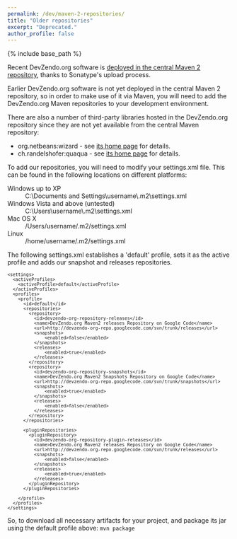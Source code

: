 ```yaml
---
permalink: /dev/maven-2-repositories/
title: "Older repositories"
excerpt: "Deprecated."
author_profile: false
---
```


{% include base_path %}

Recent DevZendo.org software is <a href="http://search.maven.org/#search%7Cga%7C1%7Cg%3A%22org.devzendo%22">deployed in the central Maven 2 repository</a>, thanks to Sonatype's upload process.

Earlier DevZendo.org software is not yet deployed in the central Maven 2 repository, so in order to make use of it via Maven, you will need to add the DevZendo.org Maven repositories to your development environment.

There are also a number of third-party libraries hosted in the DevZendo.org repository since they are not yet available from the central Maven repository:
<ul>
<li>org.netbeans:wizard - see <a href="https://wizard.dev.java.net/">its home page</a> for details.</li>
<li>ch.randelshofer:quaqua - see <a href="http://www.randelshofer.ch/quaqua/">its home page</a> for details.</li>
</ul>

To add our repositories, you will need to modify your settings.xml file. This can be found in the following locations on different platforms:
<dl>
<dt>Windows up to XP</dt>
<dd>C:\Documents and Settings\username\.m2\settings.xml</dd>
<dt>Windows Vista and above (untested)</dt>
<dd>C:\Users\username\.m2\settings.xml</dd>
<dt>Mac OS X</dt>
<dd>/Users/username/.m2/settings.xml</dd>
<dt>Linux</dt>
<dd>/home/username/.m2/settings.xml</dd>
</dl>

The following settings.xml establishes a 'default' profile, sets it as the active profile and adds our snapshot and releases repositories.
<font size="-1">
<pre>
&lt;settings&gt;
  &lt;activeProfiles&gt;
    &lt;activeProfile&gt;default&lt;/activeProfile&gt;
  &lt;/activeProfiles&gt;
  &lt;profiles&gt;
    &lt;profile&gt;
      &lt;id&gt;default&lt;/id&gt;
      &lt;repositories&gt;
        &lt;repository&gt;
          &lt;id&gt;devzendo-org-repository-releases&lt;/id&gt;
          &lt;name&gt;DevZendo.org Maven2 releases Repository on Google Code&lt;/name&gt;
          &lt;url&gt;http://devzendo-org-repo.googlecode.com/svn/trunk/releases&lt;/url&gt;
          &lt;snapshots&gt;
              &lt;enabled&gt;false&lt;/enabled&gt;
          &lt;/snapshots&gt;
          &lt;releases&gt;
              &lt;enabled&gt;true&lt;/enabled&gt;
          &lt;/releases&gt;
        &lt;/repository&gt;
        &lt;repository&gt;
          &lt;id&gt;devzendo-org-repository-snapshots&lt;/id&gt;
          &lt;name&gt;DevZendo.org Maven2 Snapshots Repository on Google Code&lt;/name&gt;
          &lt;url&gt;http://devzendo-org-repo.googlecode.com/svn/trunk/snapshots&lt;/url&gt;
          &lt;snapshots&gt;
              &lt;enabled&gt;true&lt;/enabled&gt;
          &lt;/snapshots&gt;
          &lt;releases&gt;
              &lt;enabled&gt;false&lt;/enabled&gt;
          &lt;/releases&gt;
        &lt;/repository&gt;
      &lt;/repositories&gt;

      &lt;pluginRepositories&gt;
        &lt;pluginRepository&gt;
          &lt;id&gt;devzendo-org-repository-plugin-releases&lt;/id&gt;
          &lt;name&gt;DevZendo.org Maven2 releases Repository on Google Code&lt;/name&gt;
          &lt;url&gt;http://devzendo-org-repo.googlecode.com/svn/trunk/releases&lt;/url&gt;
          &lt;snapshots&gt;
              &lt;enabled&gt;false&lt;/enabled&gt;
          &lt;/snapshots&gt;
          &lt;releases&gt;
              &lt;enabled&gt;true&lt;/enabled&gt;
          &lt;/releases&gt;
        &lt;/pluginRepository&gt;
      &lt;/pluginRepositories&gt;

    &lt;/profile&gt;
  &lt;/profiles&gt;
&lt;/settings&gt;
</pre>
</font>

So, to download all necessary artifacts for your project, and package its jar using the default profile above: `mvn package`



